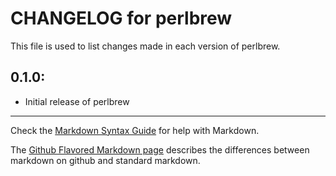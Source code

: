 # CHANGELOG for perlbrew

This file is used to list changes made in each version of perlbrew.

## 0.1.0:

* Initial release of perlbrew

- - - 
Check the [Markdown Syntax Guide](http://daringfireball.net/projects/markdown/syntax) for help with Markdown.

The [Github Flavored Markdown page](http://github.github.com/github-flavored-markdown/) describes the differences between markdown on github and standard markdown.
